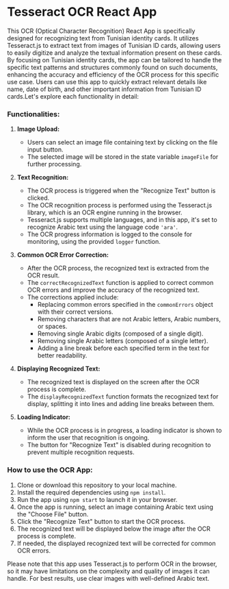 # Tesseract OCR React App

This OCR (Optical Character Recognition) React App is specifically designed for recognizing text from Tunisian identity cards. It utilizes Tesseract.js to extract text from images of Tunisian ID cards, allowing users to easily digitize and analyze the textual information present on these cards. By focusing on Tunisian identity cards, the app can be tailored to handle the specific text patterns and structures commonly found on such documents, enhancing the accuracy and efficiency of the OCR process for this specific use case. Users can use this app to quickly extract relevant details like name, date of birth, and other important information from Tunisian ID cards.Let's explore each functionality in detail:

### Functionalities:

1. **Image Upload:**
   - Users can select an image file containing text by clicking on the file input button.
   - The selected image will be stored in the state variable `imageFile` for further processing.

2. **Text Recognition:**
   - The OCR process is triggered when the "Recognize Text" button is clicked.
   - The OCR recognition process is performed using the Tesseract.js library, which is an OCR engine running in the browser.
   - Tesseract.js supports multiple languages, and in this app, it's set to recognize Arabic text using the language code `'ara'`.
   - The OCR progress information is logged to the console for monitoring, using the provided `logger` function.

3. **Common OCR Error Correction:**
   - After the OCR process, the recognized text is extracted from the OCR result.
   - The `correctRecognizedText` function is applied to correct common OCR errors and improve the accuracy of the recognized text.
   - The corrections applied include:
     - Replacing common errors specified in the `commonErrors` object with their correct versions.
     - Removing characters that are not Arabic letters, Arabic numbers, or spaces.
     - Removing single Arabic digits (composed of a single digit).
     - Removing single Arabic letters (composed of a single letter).
     - Adding a line break before each specified term in the text for better readability.

4. **Displaying Recognized Text:**
   - The recognized text is displayed on the screen after the OCR process is complete.
   - The `displayRecognizedText` function formats the recognized text for display, splitting it into lines and adding line breaks between them.

5. **Loading Indicator:**
   - While the OCR process is in progress, a loading indicator is shown to inform the user that recognition is ongoing.
   - The button for "Recognize Text" is disabled during recognition to prevent multiple recognition requests.

### How to use the OCR App:

1. Clone or download this repository to your local machine.
2. Install the required dependencies using `npm install`.
3. Run the app using `npm start` to launch it in your browser.
4. Once the app is running, select an image containing Arabic text using the "Choose File" button.
5. Click the "Recognize Text" button to start the OCR process.
6. The recognized text will be displayed below the image after the OCR process is complete.
7. If needed, the displayed recognized text will be corrected for common OCR errors.

Please note that this app uses Tesseract.js to perform OCR in the browser, so it may have limitations on the complexity and quality of images it can handle. For best results, use clear images with well-defined Arabic text.
